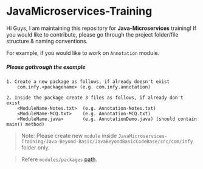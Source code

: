 # JavaMicroservices-Training

Hi Guys,
I am maintaining this repository for **Java-Microservices** training!
If you would like to contribute, please go through the project folder/file structure & naming conventions.

For example, if you would like to work on `Annotation` module.

##### Please gothrough the example
    1. Create a new package as follows, if already doesn't exist
        com.infy.<packagename> (e.g. com.infy.annotation)

    2. Inside the package create 3 files as follows, if already don't exist
        <ModuleName-Notes.txt>  (e.g. Annotation-Notes.txt)
        <ModuleName-MCQ.txt>    (e.g. Annotation-MCQ.txt)
        <ModuleName.java>       (e.g. AnnotationDemo.java) (should contain main() method)

> Note:  Please create new `module` inside `JavaMicroservices-Training/Java-Beyond-Basic/JavaBeyondBasicCodeBase/src/com/infy` folder only.

> Refere `modules/packages` [path][path].

[path]: <https://github.com/Ghazi-Khan/JavaMicroservices-Training/tree/main/Java-Beyond-Basic/JavaBeyondBasicCodeBase/src/com/infy>